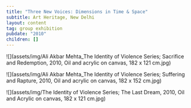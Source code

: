 ```yaml
---
title: "Three New Voices: Dimensions in Time & Space"
subtitle: Art Heritage, New Delhi
layout: content
tag: group exhibition
pubdate: "2010"
children: []
---
```



![](assets/img/Ali Akbar Mehta_The Identity of Violence Series; Sacrifice and Redemption, 2010, Oil and acrylic on canvas, 182 x 121 cm.jpg)

![](assets/img/Ali Akbar Mehta_The Identity of Violence Series; Suffering and Rapture, 2010, Oil and acrylic on canvas, 182 x 152 cm.jpg)

![](assets/img/The Identity of Violence Series; The Last Dream, 2010, Oil and Acrylic on canvas, 182 x 121 cm.jpg)
